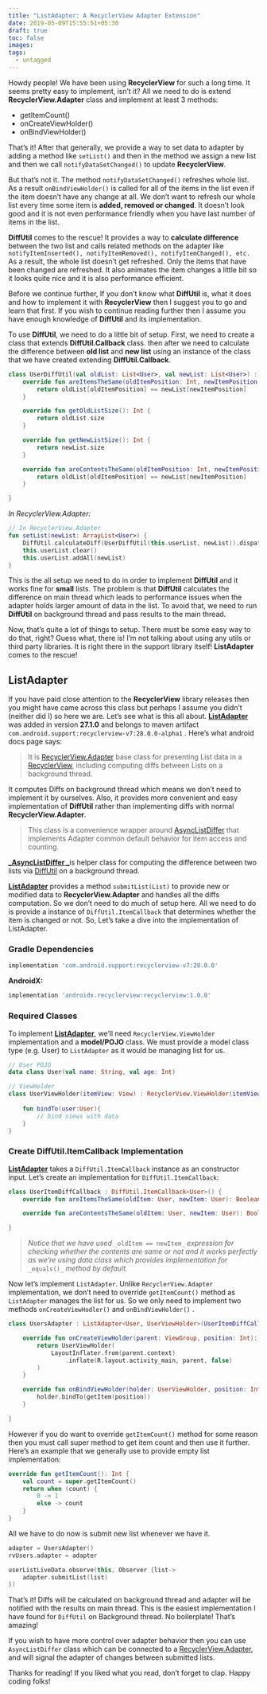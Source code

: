 ```yaml
---
title: "ListAdapter: A RecyclerView Adapter Extension"
date: 2019-05-09T15:55:51+05:30
draft: true
toc: false
images:
tags: 
  - untagged
---
```


Howdy people! We have been using **RecyclerView** for such a long time. It seems pretty easy to implement, isn’t it? All we need to do is extend **RecyclerView.Adapter** class and implement at least 3 methods:

* getItemCount()
* onCreateViewHolder()
* onBindViewHolder()

That’s it! After that generally, we provide a way to set data to adapter by adding a method like `setList()` and then in the method we assign a new list and then we call `notifyDataSetChanged()` to update **RecyclerView**.

But that’s not it. The method `notifyDataSetChanged()` refreshes whole list. As a result `onBindViewHolder()` is called for all of the items in the list even if the item doesn’t have any change at all. We don’t want to refresh our whole list every time some item is **added, removed or changed**. It doesn’t look good and it is not even performance friendly when you have last number of items in the list.

**DiffUtil** comes to the rescue! It provides a way to **calculate difference** between the two list and calls related methods on the adapter like `notifyItemInserted(), notifyItemRemoved(), notifyItemChanged(), etc.` As a result, the whole list doesn’t get refreshed. Only the items that have been changed are refreshed. It also animates the item changes a little bit so it looks quite nice and it is also performance efficient.

Before we continue further, If you don’t know what **DiffUtil** is, what it does and how to implement it with **RecyclerView** then I suggest you to go and learn that first. If you wish to continue reading further then I assume you have enough knowledge of **DiffUtil** and its implementation.

To use **DiffUtil**, we need to do a little bit of setup. First, we need to create a class that extends **DiffUtil.Callback** class. then after we need to calculate the difference between **old list** and **new list** using an instance of the class that we have created extending **DiffUtil.Callback**.

```kotlin
class UserDiffUtil(val oldList: List<User>, val newList: List<User>) : DiffUtil.Callback() {
    override fun areItemsTheSame(oldItemPosition: Int, newItemPosition: Int): Boolean {
        return oldList[oldItemPosition] == newList[newItemPosition]
    }

    override fun getOldListSize(): Int {
        return oldList.size
    }

    override fun getNewListSize(): Int {
        return newList.size
    }

    override fun areContentsTheSame(oldItemPosition: Int, newItemPosition: Int): Boolean {
        return oldList[oldItemPosition] == newList[newItemPosition]
    }

}
```

_In RecyclerView.Adapter:_

```kotlin
// In RecyclerView.Adapter
fun setList(newList: ArrayList<User>) {
    DiffUtil.calculateDiff(UserDiffUtil(this.userList, newList)).dispatchUpdatesTo(this)
    this.userList.clear()
    this.userList.addAll(newList)
}
```

This is the all setup we need to do in order to implement **DiffUtil** and it works fine for **small** lists. The problem is that **DiffUtil** calculates the difference on main thread which leads to performance issues when the adapter holds larger amount of data in the list. To avoid that, we need to run **DiffUtil** on background thread and pass results to the main thread.

Now, that’s quite a lot of things to setup. There must be some easy way to do that, right? Guess what, there is! I’m not talking about using any utils or third party libraries. It is right there in the support library itself! **ListAdapter** comes to the rescue!

## ListAdapter

If you have paid close attention to the **RecyclerView** library releases then you might have came across this class but perhaps I assume you didn’t (neither did I) so here we are. Let’s see what is this all about. [**ListAdapter**](https://developer.android.com/reference/android/support/v7/recyclerview/extensions/ListAdapter) was added in version **27.1.0** and belongs to maven artifact `com.android.support:recyclerview-v7:28.0.0-alpha1` . Here’s what android docs page says:

> It is [RecyclerView.Adapter](https://developer.android.com/reference/android/support/v7/widget/RecyclerView.Adapter.html) base class for presenting List data in a [RecyclerView](https://developer.android.com/reference/android/support/v7/widget/RecyclerView.html), including computing diffs between Lists on a background thread.

It computes Diffs on background thread which means we don’t need to implement it by ourselves. Also, it provides more convenient and easy implementation of **DiffUtil** rather than implementing diffs with normal **RecyclerView.Adapter**.

> This class is a convenience wrapper around [AsyncListDiffer](https://developer.android.com/reference/android/support/v7/recyclerview/extensions/AsyncListDiffer.html) that implements Adapter common default behavior for item access and counting.

[**_AsyncListDiffer _**](https://developer.android.com/reference/android/support/v7/recyclerview/extensions/AsyncListDiffer.html)is helper class for computing the difference between two lists via [DiffUtil](https://developer.android.com/reference/android/support/v7/util/DiffUtil.html) on a background thread.

[**ListAdapter**](https://developer.android.com/reference/android/support/v7/recyclerview/extensions/ListAdapter) provides a method `submitList(List)` to provide new or modified data to **RecyclerView.Adapter** and handles all the diffs computation. So we don’t need to do much of setup here. All we need to do is provide a instance of `DiffUtil.ItemCallback` that determines whether the item is changed or not. So, Let’s take a dive into the implementation of ListAdapter.

### Gradle Dependencies

```groovy
implementation 'com.android.support:recyclerview-v7:28.0.0'
```

**AndroidX:**

```groovy
implementation 'androidx.recyclerview:recyclerview:1.0.0'
```

### Required Classes

To implement [**ListAdapter**](https://developer.android.com/reference/android/support/v7/recyclerview/extensions/ListAdapter), we’ll need `RecyclerView.ViewHolder` implementation and a **model/POJO** class. We must provide a model class type (e.g. User) to `ListAdapter` as it would be managing list for us.

```kotlin
// User POJO
data class User(val name: String, val age: Int)

// ViewHolder
class UserViewHolder(itemView: View) : RecyclerView.ViewHolder(itemView){
    
    fun bindTo(user:User){
        // bind views with data
    }
}
```

### Create DiffUtil.ItemCallback Implementation

[**ListAdapter**](https://developer.android.com/reference/android/support/v7/recyclerview/extensions/ListAdapter) takes a `DiffUtil.ItemCallback` instance as an constructor input. Let’s create an implementation for `DiffUtil.ItemCallback`:

```kotlin
class UserItemDiffCallback : DiffUtil.ItemCallback<User>() {
    override fun areItemsTheSame(oldItem: User, newItem: User): Boolean = oldItem == newItem

    override fun areContentsTheSame(oldItem: User, newItem: User): Boolean = oldItem == newItem

}
```

> _Notice that we have used_ `_oldItem == newItem_` _expression for checking whether the contents are same or not and it works perfectly as we’re using data class which provides implementation for_ `_equals()_` _method by default._

Now let’s implement `ListAdapter`. Unlike `RecyclerView.Adapter` implementation, we don’t need to override `getItemCount()` method as `ListAdapter` manages the list for us. So we only need to implement two methods `onCreateViewHodler()` and `onBindViewHolder()` .

```kotlin
class UsersAdapter : ListAdapter<User, UserViewHolder>(UserItemDiffCallback()) {

    override fun onCreateViewHolder(parent: ViewGroup, position: Int): UserViewHolder {
        return UserViewHolder(
            LayoutInflater.from(parent.context)
                .inflate(R.layout.activity_main, parent, false)
        )
    }

    override fun onBindViewHolder(holder: UserViewHolder, position: Int) {
        holder.bindTo(getItem(position))
    }

}
```

However if you do want to override `getItemCount()` method for some reason then you must call super method to get item count and then use it further. Here’s an example that we generally use to provide empty list implementation:

```kotlin
override fun getItemCount(): Int {
    val count = super.getItemCount()
    return when (count) {
        0 -> 1
        else -> count
    }
}
```

All we have to do now is submit new list whenever we have it.

```kotlin
adapter = UsersAdapter()
rvUsers.adapter = adapter

userListLiveData.observe(this, Observer {list->
    adapter.submitList(list)
})
```

That’s it! Diffs will be calculated on background thread and adapter will be notified with the results on main thread. This is the easiest implementation I have found for `DiffUtil` on Background thread. No boilerplate! That’s amazing!

If you wish to have more control over adapter behavior then you can use `AsyncListDiffer` class which can be connected to a [RecyclerView.Adapter](https://developer.android.com/reference/android/support/v7/widget/RecyclerView.Adapter.html), and will signal the adapter of changes between submitted lists.

Thanks for reading! If you liked what you read, don’t forget to clap. Happy coding folks!